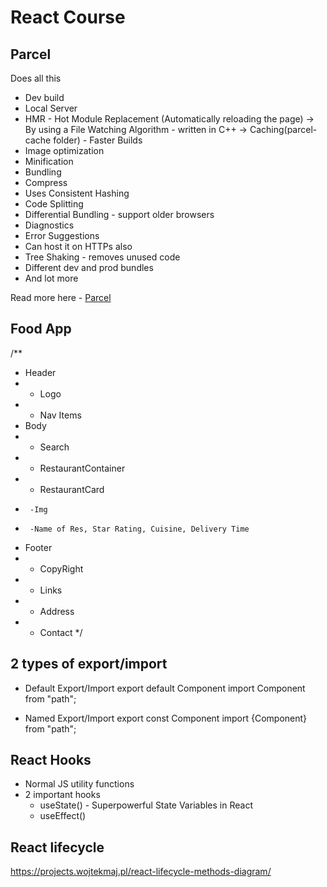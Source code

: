 # React Course

## Parcel

Does all this

- Dev build
- Local Server
- HMR - Hot Module Replacement (Automatically reloading the page)
  -> By using a File Watching Algorithm - written in C++
  -> Caching(parcel-cache folder) - Faster Builds
- Image optimization
- Minification
- Bundling
- Compress
- Uses Consistent Hashing
- Code Splitting
- Differential Bundling - support older browsers
- Diagnostics
- Error Suggestions
- Can host it on HTTPs also
- Tree Shaking - removes unused code
- Different dev and prod bundles
- And lot more

Read more here - [Parcel](https://parceljs.org/)

## Food App

/\*\*

- Header
- - Logo
- - Nav Items
- Body
- - Search
- - RestaurantContainer
- - RestaurantCard
-      -Img
-      -Name of Res, Star Rating, Cuisine, Delivery Time
- Footer
- - CopyRight
- - Links
- - Address
- - Contact
    \*/

## 2 types of export/import

- Default Export/Import
  export default Component
  import Component from "path";

- Named Export/Import
  export const Component
  import {Component} from "path";

## React Hooks

- Normal JS utility functions
- 2 important hooks
  - useState() - Superpowerful State Variables in React
  - useEffect()

## React lifecycle

https://projects.wojtekmaj.pl/react-lifecycle-methods-diagram/
